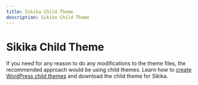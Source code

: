 ```yaml
---
title: Sikika Child Theme
description: Sikika Child Theme
---
```


# Sikika Child Theme

If you need for any reason to do any modifications to the theme files, the recommended approach would be using child themes. Learn how to [create WordPress child themes](https://dinomatic.com/posts/how-to-create-wordpress-child-themes) and download the child theme for Sikika.
